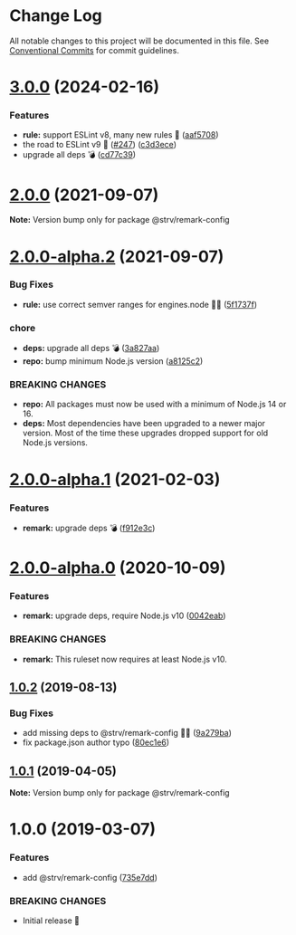 # Change Log

All notable changes to this project will be documented in this file.
See [Conventional Commits](https://conventionalcommits.org) for commit guidelines.

# [3.0.0](https://github.com/strvcom/code-quality-tools/compare/@strv/remark-config@2.0.0...@strv/remark-config@3.0.0) (2024-02-16)


### Features

* **rule:** support ESLint v8, many new rules 🎉 ([aaf5708](https://github.com/strvcom/code-quality-tools/commit/aaf57085da9498c1425b107d5f1d1e4f353dd000))
* the road to ESLint v9 🚀  ([#247](https://github.com/strvcom/code-quality-tools/issues/247)) ([c3d3ece](https://github.com/strvcom/code-quality-tools/commit/c3d3ecea02aca9f6293aa7b3ee18282ea2ab9048))
* upgrade all deps 💣 ([cd77c39](https://github.com/strvcom/code-quality-tools/commit/cd77c39ae6806e7531396040a35908da51a8b12c))





# [2.0.0](https://github.com/strvcom/code-quality-tools/compare/@strv/remark-config@2.0.0-alpha.2...@strv/remark-config@2.0.0) (2021-09-07)

**Note:** Version bump only for package @strv/remark-config





# [2.0.0-alpha.2](https://github.com/strvcom/code-quality-tools/compare/@strv/remark-config@2.0.0-alpha.1...@strv/remark-config@2.0.0-alpha.2) (2021-09-07)


### Bug Fixes

* **rule:** use correct semver ranges for engines.node 🤦‍♂️ ([5f1737f](https://github.com/strvcom/code-quality-tools/commit/5f1737fb43dce5a7099cfc448cd98ee3cbf9879b))


### chore

* **deps:** upgrade all deps 💣 ([3a827aa](https://github.com/strvcom/code-quality-tools/commit/3a827aa2fe0f62a055de69323665ba03cd7eaf08))
* **repo:** bump minimum Node.js version ([a8125c2](https://github.com/strvcom/code-quality-tools/commit/a8125c2772a67a4565786667fb95f4b32b9b468c))


### BREAKING CHANGES

* **repo:** All packages must now be used with a minimum of Node.js 14 or 16.
* **deps:** Most dependencies have been upgraded to a newer major version. Most of the time these upgrades dropped support for old Node.js versions.





# [2.0.0-alpha.1](https://github.com/strvcom/code-quality-tools/compare/@strv/remark-config@2.0.0-alpha.0...@strv/remark-config@2.0.0-alpha.1) (2021-02-03)


### Features

* **remark:** upgrade deps 💣 ([f912e3c](https://github.com/strvcom/code-quality-tools/commit/f912e3ce5a79f6279521e9ee49984d234e74cbc2))





# [2.0.0-alpha.0](https://github.com/strvcom/code-quality-tools/compare/@strv/remark-config@1.0.2...@strv/remark-config@2.0.0-alpha.0) (2020-10-09)


### Features

* **remark:** upgrade deps, require Node.js v10 ([0042eab](https://github.com/strvcom/code-quality-tools/commit/0042eab1851afbddc6811ba6719eecaddafad0bf))


### BREAKING CHANGES

* **remark:** This ruleset now requires at least Node.js v10.





## [1.0.2](https://github.com/strvcom/code-quality-tools/compare/@strv/remark-config@1.0.1...@strv/remark-config@1.0.2) (2019-08-13)


### Bug Fixes

* add missing deps to @strv/remark-config 🤦‍♂️ ([9a279ba](https://github.com/strvcom/code-quality-tools/commit/9a279ba))
* fix package.json author typo ([80ec1e6](https://github.com/strvcom/code-quality-tools/commit/80ec1e6))





## [1.0.1](https://github.com/strvcom/code-quality-tools/compare/@strv/remark-config@1.0.0...@strv/remark-config@1.0.1) (2019-04-05)

**Note:** Version bump only for package @strv/remark-config





# 1.0.0 (2019-03-07)


### Features

* add @strv/remark-config ([735e7dd](https://github.com/strvcom/code-quality-tools/commit/735e7dd))


### BREAKING CHANGES

* Initial release 🚀
